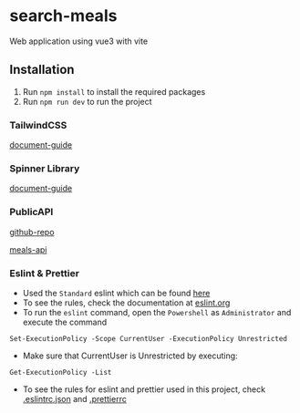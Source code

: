 # search-meals
 Web application using vue3 with vite

## Installation
1. Run `npm install` to install the required packages
2. Run `npm run dev` to run the project

### TailwindCSS
[document-guide](https://tailwindcss.com/docs/guides/vite#vue)

### Spinner Library
[document-guide](https://socket.dev/npm/package/vue3-spinner)

### PublicAPI
[github-repo](https://github.com/public-apis/public-apis)

[meals-api](https://www.themealdb.com/api.php)

### Eslint & Prettier
- Used the `Standard` eslint which can be found [here](https://github.com/standard/standard)
- To see the rules, check the documentation at [eslint.org](https://eslint.org/docs/latest/use/getting-started)
- To run the `eslint` command, open the `Powershell` as `Administrator` and execute the command 
```
Set-ExecutionPolicy -Scope CurrentUser -ExecutionPolicy Unrestricted
```
- Make sure that CurrentUser is Unrestricted by executing: 
```
Get-ExecutionPolicy -List
```
- To see the rules for eslint and prettier used in this project, check [.eslintrc.json](.eslintrc.json) and [.prettierrc](.prettierrc)
